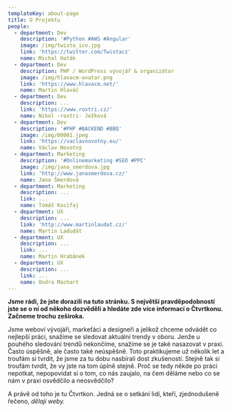 ```yaml
---
templateKey: about-page
title: O Projektu
people:
  - department: Dev
    description: '#Python #AWS #Angular'
    image: /img/twista_ico.jpg
    link: 'https://twitter.com/Twistacz'
    name: Michal Haták
  - department: Dev
    description: PHP / WordPress vývojář & organizátor
    image: /img/hlavacm-avatar.png
    link: 'https://www.hlavacm.net/'
    name: Martin Hlaváč
  - department: Dev
    description: ...
    link: 'https://www.roxtri.cz/'
    name: Nikol -roxtri- Ježková
  - department: Dev
    description: '#PHP #BACKEND #BBQ'
    image: /img/00001.jpeg
    link: 'https://vaclavnovotny.eu/'
    name: Václav Novotný
  - department: Marketing
    description: '#Onlinemarketing #SEO #PPC'
    image: /img/jana_smerdova.jpg
    link: 'http://www.janasmerdova.cz/'
    name: Jana Šmerdová
  - department: Marketing
    description: ...
    link: ...
    name: Tomáš Kocifaj
  - department: UX
    description: ...
    link: 'http://www.martinlaudat.cz/'
    name: Martin Ladudát
  - department: UX
    description: ...
    link: ...
    name: Martin Hrabánek
  - department: UX
    description: ...
    link: ...
    name: Ondra Machart
---
```

**Jsme rádi, že jste dorazili na tuto stránku. S největší pravděpodobností jste se o ní od někoho dozvěděli a hledáte zde více informací o Čtvrtkonu. Začneme trochu zeširoka.**

Jsme weboví vývojáři, markeťáci a designeři a jelikož chceme odvádět co nejlepší práci, snažíme se sledovat aktuální trendy v oboru. Jenže u pouhého sledování trendů nekončíme, snažíme se je také nasazovat v praxi. Často úspěšně, ale často také neúspěšně. Toto praktikujeme už několik let a troufám si tvrdit, že jsme za tu dobu nasbírali dost zkušeností. Stejně tak si troufám tvrdit, že vy jste na tom úplně stejně. Proč se tedy někde po práci nepotkat, nepopovídat si o tom, co nás zaujalo, na čem děláme nebo co se nám v praxi osvědčilo a neosvědčilo?

A právě od toho je tu Čtvrtkon. Jedná se o setkání lidí, kteří, zjednodušeně řečeno, _dělají weby._
